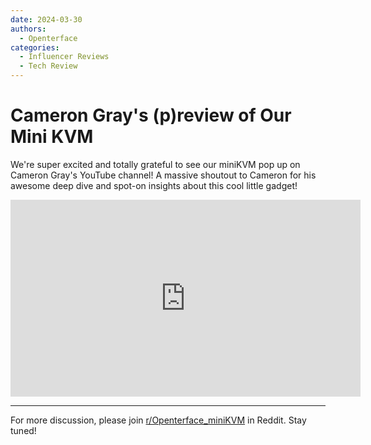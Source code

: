 ```yaml
---
date: 2024-03-30
authors:
  - Openterface
categories:
  - Influencer Reviews
  - Tech Review
---
```


# Cameron Gray's (p)review of Our Mini KVM

We're super excited and totally grateful to see our miniKVM pop up on Cameron Gray's YouTube channel! A massive shoutout to Cameron for his awesome deep dive and spot-on insights about this cool little gadget!

<iframe width="560" height="315" src="https://www.youtube.com/embed/xAEQpWyfY-c?si=BvkpZzJ8OfT2j8lr" title="YouTube video player" frameborder="0" allow="accelerometer; autoplay; clipboard-write; encrypted-media; gyroscope; picture-in-picture; web-share" referrerpolicy="strict-origin-when-cross-origin" allowfullscreen></iframe>

--------

For more discussion, please join [r/Openterface_miniKVM](https://www.reddit.com/r/Openterface_miniKVM/) in Reddit. Stay tuned!
